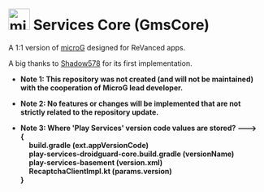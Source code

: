 <img src="http://i.imgur.com/hXY4lcC.png" height="42px" alt="microG" /> Services Core (GmsCore)
=======

A 1:1 version of [microG](https://github.com/microg/GmsCore) designed for ReVanced apps.

A big thanks to [Shadow578](https://github.com/shadow578) for its first implementation.

<b>

* Note 1: This repository was not created (and will not be maintained) with the cooperation of
  MicroG lead developer.

* Note 2: No features or changes will be implemented that are not strictly related to the repository
  update.

* Note 3: Where 'Play Services' version code values are stored? ---><br />
  {<br />
  &nbsp;&nbsp;&nbsp;&nbsp;&nbsp;build.gradle (ext.appVersionCode)<br />
  &nbsp;&nbsp;&nbsp;&nbsp;&nbsp;play-services-droidguard-core.build.gradle (versionName)<br />
  &nbsp;&nbsp;&nbsp;&nbsp;&nbsp;play-services-basement (version.xml)<br />
  &nbsp;&nbsp;&nbsp;&nbsp;&nbsp;RecaptchaClientImpl.kt (params.version)
  <br />}

</b>
